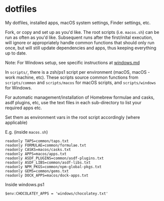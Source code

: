 # dotfiles

My dotfiles, installed apps, macOS system settings, Finder settings, etc.

Fork, or copy and set up as you'd like. The root scripts (i.e. `macos.sh`) can be run as often as you'd like. Subsequent runs after the first/inital execution, will ignore or appropriately handle common functions that should only run once, but will still update dependencies and apps, thus keeping everything up to date.

Note: For Windows setup, see specific instructions at [windows.md](windows.md)

In `scripts/`, there is a zsh/ps1 script per environment (macOS, macOS - work machine, etc). These scripts source common functions from `scripts/common` and `scripts/macos` for macOS scripts, and `scripts/windows` for Windows.

For automatic management/installation of Homebrew formulae and casks, asdf plugins, etc, use the text files in each sub-directory to list your required apps etc.

Set them as environment vars in the root script accordingly (where applicable)

E.g. (inside `macos.sh`)

```
readonly TAPS=common/taps.txt
readonly FORMULAE=common/formulae.txt
readonly CASKS=macos/casks.txt
readonly APPS=macos/apps.txt
readonly ASDF_PLUGINS=common/asdf-plugins.txt
readonly ASDF_LIBS=common/asdf-libs.txt
readonly NPM_PKGS=common/npm-global-pkgs.txt
readonly GEMS=common/gems.txt
readonly DOCK_APPS=macos/dock-apps.txt
```
Inside windows.ps1

```
$env:CHOCOLATEY_APPS = 'windows/chocolatey.txt'
```
